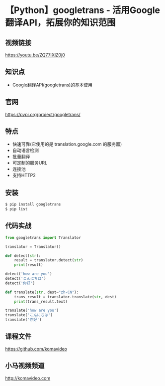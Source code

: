 【Python】googletrans - 活用Google翻译API，拓展你的知识范围
======================================================

## 视频链接

https://youtu.be/ZQ77IXlZ0j0

## 知识点

+ Google翻译API(googletrans)的基本使用

## 官网

https://pypi.org/project/googletrans/

## 特点

+ 快速可靠(它使用的是 translation.google.com 的服务器)
+ 自动语言检测
+ 批量翻译
+ 可定制的服务URL
+ 连接池
+ 支持HTTP2

## 安装

```bash
$ pip install googletrans
$ pip list
```

## 代码实战

```python
from googletrans import Translator

translator = Translator()

def detect(str):
    result = translator.detect(str)
    print(result)

detect('how are you')
detect('こんにちは')
detect('你好')

def translate(str, dest="zh-CN"):
    trans_result = translator.translate(str, dest)
    print(trans_result.text)

translate('how are you')
translate('こんにちは')
translate('你好')
```

## 课程文件

https://github.com/komavideo

## 小马视频频道

http://komavideo.com
